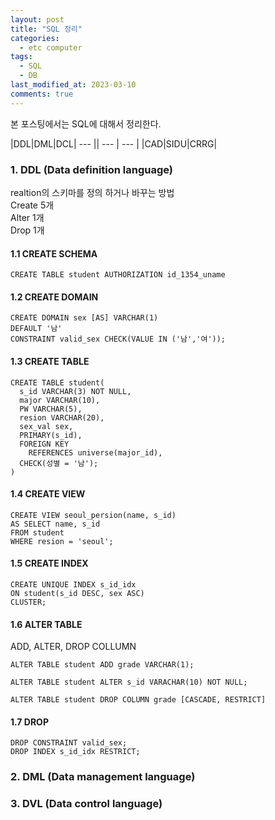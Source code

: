 ```yaml
---
layout: post
title: "SQL 정리"
categories:
  - etc computer
tags:
  - SQL
  - DB
last_modified_at: 2023-03-10
comments: true
---
```

본 포스팅에서는 SQL에 대해서 정리한다.  

|DDL|DML|DCL|
 --- || --- | --- |
|CAD|SIDU|CRRG|

### 1. DDL $($Data definition language$)$
realtion의 스키마를 정의 하거나 바꾸는 방법  
Create 5개  
Alter 1개  
Drop 1개  

#### 1.1 CREATE SCHEMA
```
CREATE TABLE student AUTHORIZATION id_1354_uname
```
#### 1.2 CREATE DOMAIN
```
CREATE DOMAIN sex [AS] VARCHAR(1)
DEFAULT '남'
CONSTRAINT valid_sex CHECK(VALUE IN ('남','여'));
```
#### 1.3 CREATE TABLE
```
CREATE TABLE student(
  s_id VARCHAR(3) NOT NULL,
  major VARCHAR(10),
  PW VARCHAR(5),
  resion VARCHAR(20),
  sex_val sex,
  PRIMARY(s_id),
  FOREIGN KEY
    REFERENCES universe(major_id),
  CHECK(성별 = '남');
)
```
#### 1.4 CREATE VIEW
```
CREATE VIEW seoul_persion(name, s_id) 
AS SELECT name, s_id
FROM student
WHERE resion = 'seoul'; 
```
#### 1.5 CREATE INDEX
```
CREATE UNIQUE INDEX s_id_idx
ON student(s_id DESC, sex ASC)
CLUSTER;
```
#### 1.6 ALTER TABLE
ADD, ALTER, DROP COLLUMN
```
ALTER TABLE student ADD grade VARCHAR(1);
```

```
ALTER TABLE student ALTER s_id VARACHAR(10) NOT NULL;
```

```
ALTER TABLE student DROP COLUMN grade [CASCADE, RESTRICT]
```
#### 1.7 DROP 
```
DROP CONSTRAINT valid_sex;
DROP INDEX s_id_idx RESTRICT;
```

### 2. DML $($Data management language$)$

### 3. DVL $($Data control language$)$

